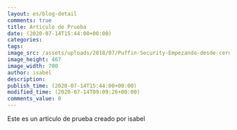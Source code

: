 ```yaml
---
layout: es/blog-detail
comments: true
title: Articulo de Prueba
date: (2020-07-14T15:44:00+00:00)
categories:
tags:
image_src: /assets/uploads/2018/07/Puffin-Security-Empezando-desde-cero-exploiting-ciberseguridad-e1563961416652.jpg
image_height: 467
image_width: 700
author: isabel
description: 
publish_time: (2020-07-14T15:44:00+00:00)
modified_time: (2020-07-14T09:09:26+00:00)
comments_value: 0
---
```


Este es un articulo de prueba creado por isabel
